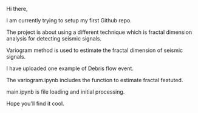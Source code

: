 Hi there,

I am currently trying to setup my first Github repo.

The project is about using a different technique which is fractal dimension analysis for detecting seismic signals.

Variogram method is used to estimate the fractal dimension of seismic signals.

I have uploaded one example of Debris flow event.

The variogram.ipynb includes the function to estimate fractal featuted.

 main.ipynb is file loading and initial processing.
 
Hope you'll find it cool.

